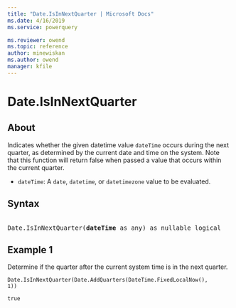 ```yaml
---
title: "Date.IsInNextQuarter | Microsoft Docs"
ms.date: 4/16/2019
ms.service: powerquery

ms.reviewer: owend
ms.topic: reference
author: minewiskan
ms.author: owend
manager: kfile
---
```

# Date.IsInNextQuarter

## About  

Indicates whether the given datetime value <code>dateTime</code> occurs during the next quarter, as determined by the current date and time on the system. Note that this function will return false when passed a value that occurs within the current quarter. <ul> <li><code>dateTime</code>: A <code>date</code>, <code>datetime</code>, or <code>datetimezone</code> value to be evaluated.</li> </ul>  
  
## Syntax

<pre> 
Date.IsInNextQuarter(<b>dateTime</b> as any) as nullable logical
</pre>  
  
## Example 1

Determine if the quarter after the current system time is in the next quarter.

<code>Date.IsInNextQuarter(Date.AddQuarters(DateTime.FixedLocalNow(), 1))</code>

<code>true</code>
  
